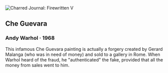 <div class="artwork-of-the-day">
  <div class="container">
    <div class="img-wrapper">
      <img
        src="https://uploads2.wikiart.org/images/andy-warhol/che-guevara.jpg"
        alt="Charred Journal: Firewritten V" />
    </div>
    <div class="artwork-detail">
      <div class="artwork-origin"> 
        <h2 class="artwork-name">Che Guevara</h2>
        <h3 class="artist">
          Andy Warhol
                    ·  1968
        </h3>
      </div>
      <p class="description">
        <span class="artwork-description-text ng-binding" ng-bind-html="viewModel.ArtworkOfTheDay.Description | unsafe">This infamous Che Guevara painting is actually a forgery created by Gerard Malanga (who was in need of money) and sold to a gallery in Rome. When Warhol heard of the fraud, he "authenticated" the fake, provided that all the money from sales went to him.</span>
                        <div class="text-shadow-container ng-hide" ng-show="showShadow"></div>
      </p>
    </div>
  </div>

</div>
